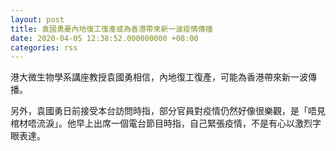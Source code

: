 ```yaml
---
layout: post
title: 袁國勇憂內地復工復產或為香港帶來新一波疫情傳播
date: 2020-04-05 12:38:52.000000000 +08:00
categories: rss
---
```


港大微生物學系講座教授袁國勇相信，內地復工復產，可能為香港帶來新一波傳播。

另外，袁國勇日前接受本台訪問時指，部分官員對疫情仍然好像很樂觀，是「唔見棺材唔流淚」。他早上出席一個電台節目時指，自己緊張疫情，不是有心以激烈字眼表達。
